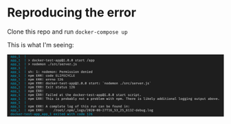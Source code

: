 # Reproducing the error 

Clone this repo and run `docker-compose up`

This is what I'm seeing:


![Error image](https://github.com/kurtcorbett/docker-test-app/blob/master/Screen%20Shot%202020-08-27%20at%201.02.35%20PM.png)
